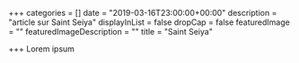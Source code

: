 +++
categories = []
date = "2019-03-16T23:00:00+00:00"
description = "article sur Saint Seiya"
displayInList = false
dropCap = false
featuredImage = ""
featuredImageDescription = ""
title = "Saint Seiya"

+++
Lorem ipsum